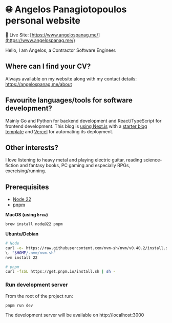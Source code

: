 # 🌐 Angelos Panagiotopoulos personal website

🔗 Live Site: [https://www.angelospanag.me/](https://www.angelospanag.me/)

Hello, I am Angelos, a Contractor Software Engineer.

## Where can I find your CV?

Always available on my website along with my contact details: https://angelospanag.me/about

## Favourite languages/tools for software development?

Mainly Go and Python for backend development and React/TypeScript for frontend development. This blog is [using Next.js](https://github.com/angelospanag/my-personal-site) with a [starter blog template](https://github.com/timlrx/tailwind-nextjs-starter-blog) and [Vercel](https://vercel.com/) for automating its deployment.

## Other interests?

I love listening to heavy metal and playing electric guitar, reading science-fiction and fantasy books, PC gaming and especially RPGs, exercising/running.

## Prerequisites

- [Node 22](https://nodejs.org/en/download)
- [pnpm](https://pnpm.io/next/installation)

**MacOS (using `brew`)**

```bash
brew install node@22 pnpm
```

**Ubuntu/Debian**

```bash
# Node
curl -o- https://raw.githubusercontent.com/nvm-sh/nvm/v0.40.2/install.sh | bash
\. "$HOME/.nvm/nvm.sh"
nvm install 22

# pnpm
curl -fsSL https://get.pnpm.io/install.sh | sh -
```

### Run development server

From the root of the project run:

```bash
pnpm run dev
```

The development server will be available on http://localhost:3000
